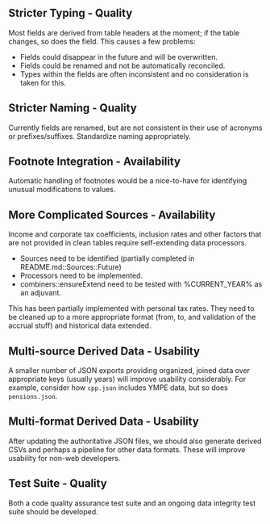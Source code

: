 ## Stricter Typing - Quality

Most fields are derived from table headers at the moment; if the table changes, so does the field. This causes a few problems:

- Fields could disappear in the future and will be overwritten.
- Fields could be renamed and not be automatically reconciled.
- Types within the fields are often inconsistent and no consideration is taken for this.

## Stricter Naming - Quality

Currently fields are renamed, but are not consistent in their use of acronyms or prefixes/suffixes. Standardize naming appropriately.

## Footnote Integration - Availability

Automatic handling of footnotes would be a nice-to-have for identifying unusual modifications to values.

## More Complicated Sources - Availability

Income and corporate tax coefficients, inclusion rates and other factors that are not provided in clean tables require self-extending data processors.

- Sources need to be identified (partially completed in README.md::Sources::Future)
- Processors need to be implemented.
- combiners::ensureExtend need to be tested with %CURRENT_YEAR% as an adjuvant.

This has been partially implemented with personal tax rates. They need to be cleaned up to a more appropriate format (from, to, and validation of the accrual stuff) and historical data extended.

## Multi-source Derived Data - Usability

A smaller number of JSON exports providing organized, joined data over appropriate keys (usually years) will improve usability considerably. For example, consider how `cpp.json` includes YMPE data, but so does `pensions.json`.

## Multi-format Derived Data - Usability

After updating the authoritative JSON files, we should also generate derived CSVs and perhaps a pipeline for other data formats. These will improve usability for non-web developers.

## Test Suite - Quality

Both a code quality assurance test suite and an ongoing data integrity test suite should be developed.
